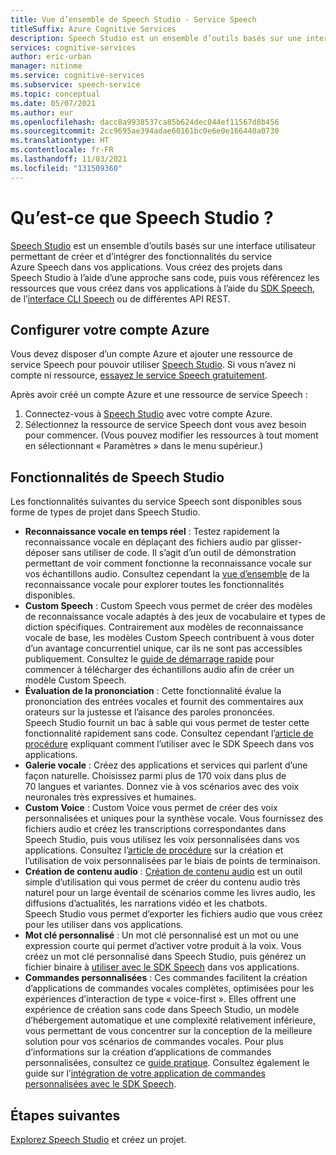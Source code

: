 ```yaml
---
title: Vue d’ensemble de Speech Studio - Service Speech
titleSuffix: Azure Cognitive Services
description: Speech Studio est un ensemble d’outils basés sur une interface utilisateur permettant de créer et d’intégrer des fonctionnalités du service Azure Speech dans vos applications.
services: cognitive-services
author: eric-urban
manager: nitinme
ms.service: cognitive-services
ms.subservice: speech-service
ms.topic: conceptual
ms.date: 05/07/2021
ms.author: eur
ms.openlocfilehash: dacc8a9938537ca85b624dec044ef11567d8b456
ms.sourcegitcommit: 2cc9695ae394adae60161bc0e6e0e166440a0730
ms.translationtype: HT
ms.contentlocale: fr-FR
ms.lasthandoff: 11/03/2021
ms.locfileid: "131509360"
---
```

# <a name="what-is-speech-studio"></a>Qu’est-ce que Speech Studio ?

[Speech Studio](https://speech.microsoft.com) est un ensemble d’outils basés sur une interface utilisateur permettant de créer et d’intégrer des fonctionnalités du service Azure Speech dans vos applications. Vous créez des projets dans Speech Studio à l’aide d’une approche sans code, puis vous référencez les ressources que vous créez dans vos applications à l’aide du [SDK Speech](speech-sdk.md), de l’[interface CLI Speech](spx-overview.md) ou de différentes API REST.

## <a name="set-up-your-azure-account"></a>Configurer votre compte Azure

Vous devez disposer d’un compte Azure et ajouter une ressource de service Speech pour pouvoir utiliser [Speech Studio](https://speech.microsoft.com). Si vous n’avez ni compte ni ressource, [essayez le service Speech gratuitement](overview.md#try-the-speech-service-for-free).

Après avoir créé un compte Azure et une ressource de service Speech :

1. Connectez-vous à [Speech Studio](https://speech.microsoft.com) avec votre compte Azure.
1. Sélectionnez la ressource de service Speech dont vous avez besoin pour commencer. (Vous pouvez modifier les ressources à tout moment en sélectionnant « Paramètres » dans le menu supérieur.)

## <a name="speech-studio-features"></a>Fonctionnalités de Speech Studio

Les fonctionnalités suivantes du service Speech sont disponibles sous forme de types de projet dans Speech Studio.

* **Reconnaissance vocale en temps réel** : Testez rapidement la reconnaissance vocale en déplaçant des fichiers audio par glisser-déposer sans utiliser de code. Il s’agit d’un outil de démonstration permettant de voir comment fonctionne la reconnaissance vocale sur vos échantillons audio. Consultez cependant la [vue d’ensemble](speech-to-text.md) de la reconnaissance vocale pour explorer toutes les fonctionnalités disponibles.
* **Custom Speech** : Custom Speech vous permet de créer des modèles de reconnaissance vocale adaptés à des jeux de vocabulaire et types de diction spécifiques. Contrairement aux modèles de reconnaissance vocale de base, les modèles Custom Speech contribuent à vous doter d’un avantage concurrentiel unique, car ils ne sont pas accessibles publiquement. Consultez le [guide de démarrage rapide](how-to-custom-speech-test-and-train.md) pour commencer à télécharger des échantillons audio afin de créer un modèle Custom Speech.
* **Évaluation de la prononciation** : Cette fonctionnalité évalue la prononciation des entrées vocales et fournit des commentaires aux orateurs sur la justesse et l’aisance des paroles prononcées. Speech Studio fournit un bac à sable qui vous permet de tester cette fonctionnalité rapidement sans code. Consultez cependant l’[article de procédure](how-to-pronunciation-assessment.md) expliquant comment l’utiliser avec le SDK Speech dans vos applications.
* **Galerie vocale** : Créez des applications et services qui parlent d’une façon naturelle. Choisissez parmi plus de 170 voix dans plus de 70 langues et variantes. Donnez vie à vos scénarios avec des voix neuronales très expressives et humaines.
* **Custom Voice** : Custom Voice vous permet de créer des voix personnalisées et uniques pour la synthèse vocale. Vous fournissez des fichiers audio et créez les transcriptions correspondantes dans Speech Studio, puis vous utilisez les voix personnalisées dans vos applications. Consultez l’[article de procédure](how-to-custom-voice-create-voice.md) sur la création et l’utilisation de voix personnalisées par le biais de points de terminaison. 
* **Création de contenu audio** : [Création de contenu audio](how-to-audio-content-creation.md) est un outil simple d’utilisation qui vous permet de créer du contenu audio très naturel pour un large éventail de scénarios comme les livres audio, les diffusions d’actualités, les narrations vidéo et les chatbots. Speech Studio vous permet d’exporter les fichiers audio que vous créez pour les utiliser dans vos applications.
* **Mot clé personnalisé** : Un mot clé personnalisé est un mot ou une expression courte qui permet d’activer votre produit à la voix. Vous créez un mot clé personnalisé dans Speech Studio, puis générez un fichier binaire à [utiliser avec le SDK Speech](custom-keyword-basics.md) dans vos applications.
* **Commandes personnalisées** : Ces commandes facilitent la création d’applications de commandes vocales complètes, optimisées pour les expériences d’interaction de type « voice-first ». Elles offrent une expérience de création sans code dans Speech Studio, un modèle d’hébergement automatique et une complexité relativement inférieure, vous permettant de vous concentrer sur la conception de la meilleure solution pour vos scénarios de commandes vocales. Pour plus d’informations sur la création d’applications de commandes personnalisées, consultez ce [guide pratique](how-to-develop-custom-commands-application.md). Consultez également le guide sur l’[intégration de votre application de commandes personnalisées avec le SDK Speech](how-to-custom-commands-setup-speech-sdk.md).

## <a name="next-steps"></a>Étapes suivantes

[Explorez Speech Studio](https://speech.microsoft.com) et créez un projet.





